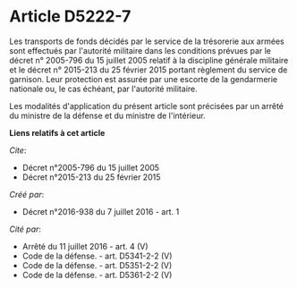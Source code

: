 # Article D5222-7

Les transports de fonds décidés par le service de la trésorerie aux armées sont effectués par l'autorité militaire dans les
conditions prévues par le décret n° 2005-796 du 15 juillet 2005 relatif à la discipline générale militaire et le décret n°
2015-213 du 25 février 2015 portant règlement du service de garnison. Leur protection est assurée par une escorte de la
gendarmerie nationale ou, le cas échéant, par l'autorité militaire. 

Les modalités d'application du présent article sont précisées par un arrêté du ministre de la défense et du ministre de
l'intérieur.

**Liens relatifs à cet article**

_Cite_:

  - Décret n°2005-796 du 15 juillet 2005
  - Décret n°2015-213 du 25 février 2015

_Créé par_:

  - Décret n°2016-938 du 7 juillet 2016 - art. 1

_Cité par_:

  - Arrêté du 11 juillet 2016 - art. 4 (V)
  - Code de la défense. - art. D5341-2-2 (V)
  - Code de la défense. - art. D5351-2-2 (V)
  - Code de la défense. - art. D5361-2-2 (V)
